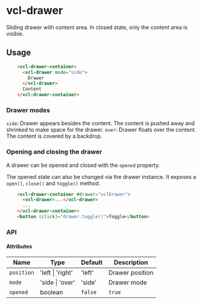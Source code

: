 # vcl-drawer

Sliding drawer with content area. In closed state, only the content area is visible.

## Usage

```html
    <vcl-drawer-container>
      <vcl-drawer mode="side">
        Drawer
      </vcl-drawer>
      Content
    </vcl-drawer-container>
```

### Drawer modes

`side`: Drawer appears besides the content. The content is pushed away and shrinked to make space for the drawer.
`over`: Drawer floats over the content. The content is covered by a backdrop.

### Opening and closing the drawer

A drawer can be opened and closed with the `opened` property.

The opened state can also be changed via the drawer instance. 
It exposes a `open()`, `close()` and `toggle()` method.


```html
    <vcl-drawer-container #drawer="vclDrawer">
      <vcl-drawer>...</vcl-drawer>
      ...
    </vcl-drawer-container>
    <button (click)="drawer.toggle()">Toggle</button>
```

### API

#### Attributes

| Name                | Type                  | Default            | Description
| ------------        | -----------           | --------           |--------------
| `position`          | 'left  \| 'right'     | 'left'             | Drawer position
| `mode`              | 'side  \| 'over'      | 'side'             | Drawer mode
| `opened`            | boolean               | `false` | `true`   | Drawer is opened. Default value is `true` for `side` mode and `false` for `over` mode.
